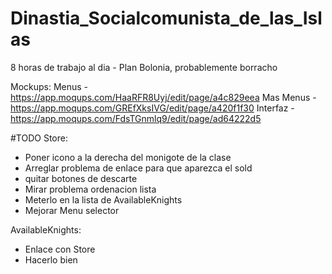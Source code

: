 # Dinastia_Socialcomunista_de_las_Islas
8 horas de trabajo al dia - Plan Bolonia, probablemente borracho

Mockups:
Menus - https://app.moqups.com/HaaRFR8Uyj/edit/page/a4c829eea
Mas Menus - https://app.moqups.com/GREfXksIVG/edit/page/a420f1f30
Interfaz - https://app.moqups.com/FdsTGnmlq9/edit/page/ad64222d5




#TODO
Store:
- Poner icono a la derecha del monigote de la clase
- Arreglar problema de enlace para que aparezca el sold
- quitar botones de descarte
- Mirar problema ordenacion lista
- Meterlo en la lista de AvailableKnights
- Mejorar Menu selector

AvailableKnights:
- Enlace con Store
- Hacerlo bien